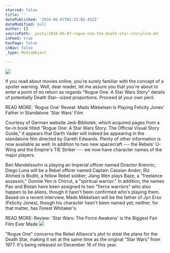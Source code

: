 ```yaml
---
starred: false
title: ''
datePublished: '2016-06-07T01:25:02.452Z'
dateModified: null
author: []
sourcePath: _posts/2016-06-07-rogue-one-the-death-star-storyline.md
inFeed: true
hasPage: false
inNav: false
_type: MediaObject

---
```

![](https://the-grid-user-content.s3-us-west-2.amazonaws.com/40234c17-8d78-403a-8f86-fb5f8963e217.jpg)

If you read about movies online, you're surely familiar with the concept of a spoiler warning. Well, dear reader, let me assure you that you're about to enter a point of no return as regards "Rogue One: A Star Wars Story" details of potentially Death Star--sized proportions. Proceed at your own peril.

READ MORE: 'Rogue One' Reveal: Mads Mikkelsen Is Playing Felicity Jones' Father in Standalone 'Star Wars' Film

Courtesy of German website Jedi-Bibliotek, which acquired pages from a tie-in book titled "Rogue One: A Star Wars Story: The Official Visual Story Guide," it appears that Darth Vader will indeed be appearing in the standalone film directed by Gareth Edwards. Plenty of other information is now available as well: In addition to two new spacecraft --- the Rebels' U-Wing and the Empire's TIE Striker --- we now have character names of the major players.

Ben Mendelssohn is playing an Imperial officer named Director Krennic; Diego Luna will be a Rebel officer named Captain Cassian Andor; Riz Ahmed is Bodhi, a fellow Rebel soldier; Jiang Wen plays Baze, a "freelance assassin;" Donnie Yen is Chirrut, a "spiritual warrior." In addition, the names Pao and Bistan have been assigned to two "fierce warriors" who also happen to be aliens, though it hasn't been confirmed who's playing them. Based on a recent interview, Mads Mikkelsen will be the father of Jyn Erso (Felicity Jones), though his character hasn't been named yet; neither, for that matter, has Forest Whitaker's.

READ MORE: Review: 'Star Wars: The Force Awakens' is the Biggest Fan Film Ever Made
![](https://the-grid-user-content.s3-us-west-2.amazonaws.com/f5b23077-d37d-4a8e-8114-93b4aef1688c.jpg)

"Rogue One" concerns the Rebel Alliance's plot to steal the plans for the Death Star, making it set at the same time as the original "Star Wars" from 1977\. It's being released on December 16 of this year.